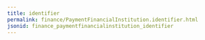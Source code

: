 ```yaml
---
title: identifier
permalink: finance/PaymentFinancialInstitution.identifier.html
jsonid: finance_paymentfinancialinstitution_identifier
---
```

